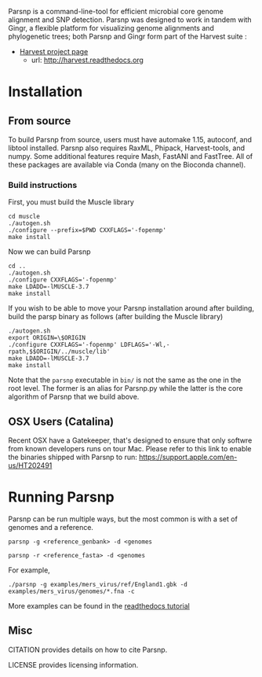 Parsnp is a command-line-tool for efficient microbial core genome alignment and SNP detection. Parsnp was designed to work in tandem with Gingr, a flexible platform for visualizing genome alignments and phylogenetic trees; both Parsnp and Gingr form part of the Harvest suite :

- [Harvest project page](http://harvest.readthedocs.org)
  -  url: http://harvest.readthedocs.org



# Installation


## From source

To build Parsnp from source, users must have automake 1.15, autoconf, and libtool installed. Parsnp also requires RaxML, Phipack, Harvest-tools, and numpy. Some additional features require Mash, FastANI and FastTree. All of these packages are available via Conda (many on the Bioconda channel).

### Build instructions
First, you must build the Muscle library
```
cd muscle
./autogen.sh
./configure --prefix=$PWD CXXFLAGS='-fopenmp'
make install
```

Now we can build Parsnp
```
cd ..
./autogen.sh
./configure CXXFLAGS='-fopenmp'
make LDADD=-lMUSCLE-3.7 
make install
```

If you wish to be able to move your Parsnp installation around after building, build the parsp binary as follows (after building the Muscle library)
```
./autogen.sh
export ORIGIN=\$ORIGIN
./configure CXXFLAGS='-fopenmp' LDFLAGS='-Wl,-rpath,$$ORIGIN/../muscle/lib'
make LDADD=-lMUSCLE-3.7 
make install
```

Note that the `parsnp` executable in `bin/` is not the same as the one in the root level. The former is an alias for Parsnp.py while the latter is the core algorithm of Parsnp that we build above.

## OSX Users (Catalina)
Recent OSX have a Gatekeeper, that's designed to ensure that only softwre from known developers runs on  tour Mac. Please refer to this link to enable the binaries shipped with Parsnp to run: https://support.apple.com/en-us/HT202491

# Running Parsnp
Parsnp can be run multiple ways, but the most common is with a set of genomes and a reference. 
```
parsnp -g <reference_genbank> -d <genomes 
```
```
parsnp -r <reference_fasta> -d <genomes 
```
For example, 
```
./parsnp -g examples/mers_virus/ref/England1.gbk -d examples/mers_virus/genomes/*.fna -c
```
More examples can be found in the [readthedocs tutorial](https://harvest.readthedocs.io/en/latest/content/parsnp/tutorial.html)


## Misc

CITATION provides details on how to cite Parsnp.

LICENSE provides licensing information.
